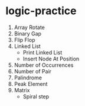 # logic-practice

1. Array Rotate
2. Binary Gap
3. Flip Flop
4. Linked List
    - Print Linked List
    - Insert Node At Position
5. Number of Occurrences
6. Number of Pair
7. Palindrome
8. Peak Element
9. Matrix
   - Spiral step 
